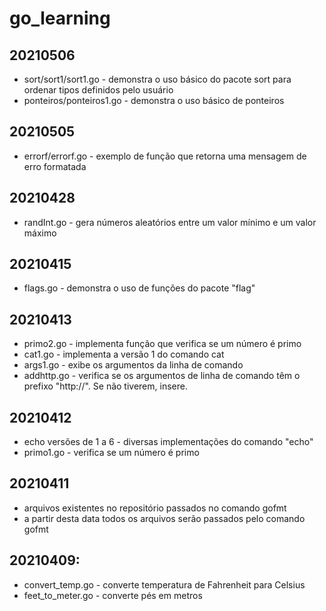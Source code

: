 # go_learning
## 20210506
- sort/sort1/sort1.go - demonstra o uso básico do pacote sort para ordenar tipos definidos pelo usuário
- ponteiros/ponteiros1.go - demonstra o uso básico de ponteiros
## 20210505
- errorf/errorf.go - exemplo de função que retorna uma mensagem de erro formatada
## 20210428
- randInt.go - gera números aleatórios entre um valor mínimo e um valor máximo
## 20210415
- flags.go - demonstra o uso de funções do pacote "flag"
## 20210413
- primo2.go - implementa função que verifica se um número é primo
- cat1.go - implementa a versão 1 do comando cat
- args1.go - exibe os argumentos da linha de comando
- addhttp.go - verifica se os argumentos de linha de comando têm o prefixo "http://". Se não tiverem, insere.
## 20210412
- echo versões de 1 a 6 - diversas implementações do comando "echo"
- primo1.go - verifica se um número é primo
## 20210411
- arquivos existentes no repositório passados no comando gofmt
- a partir desta data todos os arquivos serão passados  pelo comando gofmt
## 20210409:
- convert_temp.go - converte temperatura de Fahrenheit para Celsius
- feet_to_meter.go - converte pés em metros
